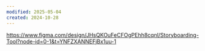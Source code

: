 ```yaml
---
modified: 2025-05-04
created: 2024-10-28
---
```

https://www.figma.com/design/JHsQKOuFeCFOgPEhh8cqnl/Storyboarding-Tool?node-id=0-1&t=YNFZXANNEFjBx1uu-1

